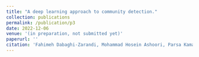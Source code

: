 ```yaml
---
title: "A deep learning approach to community detection."
collection: publications
permalink: /publication/p3
date: 2022-12-06
venue: '(in preparation, not submitted yet)'
paperurl: ''
citation: 'Fahimeh Dabaghi-Zarandi, Mohammad Hosein Ashoori, Parsa KamaliPour, Mohammad Amin Ahmadi, Mohammad Mehdi Afkhami, &quot;A deep learning approach to community detection.&quot; (in preparation, not submitted yet).'
---
```



